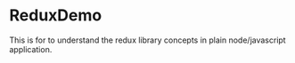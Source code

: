 # ReduxDemo
 This is for to understand the redux library concepts in plain node/javascript application.
